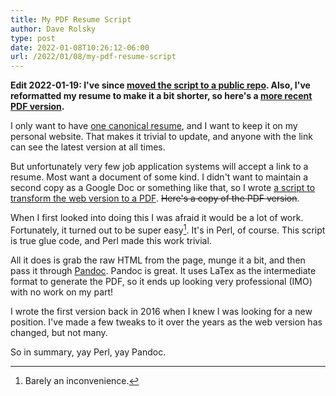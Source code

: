 ```yaml
---
title: My PDF Resume Script
author: Dave Rolsky
type: post
date: 2022-01-08T10:26:12-06:00
url: /2022/01/08/my-pdf-resume-script
---
```


**Edit 2022-01-19: I've since [moved the script to a public
repo](https://github.com/autarch/houseabsolute.com/tree/master/resume). Also,
I've reformatted my resume to make it a bit shorter, so here's a [more recent
PDF
version](https://drive.google.com/file/d/1Q3bb_3cLZErAYxgFgDaPBNLaCT-TfWbi/view?usp=sharing).**

I only want to have [one canonical resume](https://houseabsolute.com/resume/),
and I want to keep it on my personal website. That makes it trivial to update,
and anyone with the link can see the latest version at all times.

But unfortunately very few job application systems will accept a link to a
resume. Most want a document of some kind. I didn't want to maintain a second
copy as a Google Doc or something like that, so I wrote [a script to transform
the web version to a
PDF](https://gist.github.com/autarch/4b3d04bb08639eb0413c7bde8d9b65ce). ~~Here's
a copy of the PDF version~~.

When I first looked into doing this I was afraid it would be a lot of
work. Fortunately, it turned out to be super easy[^1].  It's in Perl, of
course. This script is true glue code, and Perl made this work trivial.

All it does is grab the raw HTML from the page, munge it a bit, and then pass
it through [Pandoc](https://pandoc.org/). Pandoc is great. It uses LaTex as
the intermediate format to generate the PDF, so it ends up looking very
professional (IMO) with no work on my part!

I wrote the first version back in 2016 when I knew I was looking for a new
position. I've made a few tweaks to it over the years as the web version has
changed, but not many.

So in summary, yay Perl, yay Pandoc.

[^1]: Barely an inconvenience.
